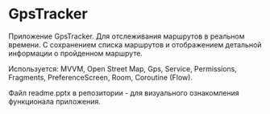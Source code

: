 # GpsTracker
Приложение GpsTracker. Для отслеживания маршрутов в реальном времени. С сохранением списка маршрутов и отображением детальной информации о пройденном маршруте.

Используется: MVVM, Open Street Map, Gps, Service, Permissions, Fragments, PreferenceScreen, Room, Coroutine (Flow).

Файл readme.pptx в репозитории - для визуального ознакомления функционала приложения.
